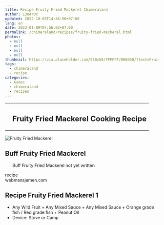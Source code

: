 ```yaml
---
title: Recipe Fruity Fried Mackerel Chimeraland
author: L3n4r0x
updated: 2022-10-05T14:46:56+07:00
lang: en
date: 2022-01-09T07:56:03+07:00
permalink: /chimeraland/recipes/fruity-fried-mackerel.html
photos:
  - null
  - null
  - null
  - null
thumbnail: https://via.placeholder.com/550x50/FFFFFF/000000/?text=Fruity Fried Mackerel
tags:
  - chimeraland
  - recipe
categories:
  - Games
  - chimeraland
  - recipes
---
```


<section id="bootstrap-wrapper">
  <link
    rel="stylesheet"
    href="https://rawcdn.githack.com/dimaslanjaka/Web-Manajemen/870a349/css/bootstrap-5-3-0-alpha3-wrapper.css"
  />
  <div class="row mb-2">
    <div class="col-md-12 mb-2">
      <table class="table" id="post-info">
        <tbody>
          <tr>
            <td></td>
            <td><h1 class="fs-5">Fruity Fried Mackerel Cooking Recipe</h1></td>
          </tr>
        </tbody>
      </table>
    </div>
  </div>
  <div class="card mb-2 bg-dark text-light">
    <div class="row g-0">
      <div class="col-sm-4 position-relative mb-2">
        <img
          src="https://via.placeholder.com/600"
          class="card-img fit-cover w-100 h-100"
          alt="Fruity Fried Mackerel"
          data-fancybox="true"
        />
      </div>
      <div class="col-sm-8 mb-2">
        <div class="card-body">
          <h2 class="card-title fs-5">Buff Fruity Fried Mackerel</h2>
          <div class="card-text">
            <ul>
              Buff Fruity Fried Mackerel not yet written
            </ul>
          </div>
          <span class="badge rounded-pill">recipe</span>
        </div>
        <div class="card-footer text-end text-muted">webmanajemen.com</div>
      </div>
    </div>
  </div>
  <div class="row mb-2">
    <div class="col-12 col-lg-6 recipe-item mb-2">
      <div class="card bg-dark text-light">
        <div class="card-body">
          <h2 class="card-title fs-5">Recipe Fruity Fried Mackerel 1</h2>
          <div class="card-text">
            <ul>
              <li>
                Any Wild Fruit<span> + </span>Any Mixed Sauce<span> + </span>Any
                Mixed Sauce<span> + </span>Orange grade fish<span> / </span>Red
                grade fish<span> + </span>Peanut Oil
              </li>
              <li>Device: Stove or Camp</li>
            </ul>
          </div>
        </div>
      </div>
    </div>
  </div>
</section>